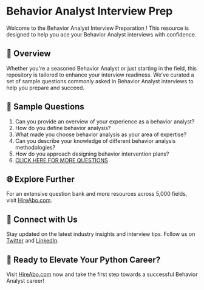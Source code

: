 # Behavior Analyst Interview Prep

Welcome to the Behavior Analyst Interview Preparation ! This resource is designed to help you ace your Behavior Analyst interviews with confidence.

## 🚀 Overview

Whether you're a seasoned Behavior Analyst or just starting in the field, this repository is tailored to enhance your interview readiness. We've curated a set of sample questions commonly asked in Behavior Analyst interviews to help you prepare and succeed.

## 📝 Sample Questions

1. Can you provide an overview of your experience as a behavior analyst?
2. How do you define behavior analysis?
3. What made you choose behavior analysis as your area of expertise?
4. Can you describe your knowledge of different behavior analysis methodologies?
5. How do you approach designing behavior intervention plans?
6. [CLICK HERE FOR MORE QUESTIONS](https://hireabo.com/job/7_0_19/Behavior%20Analyst)

## 🌐 Explore Further

For an extensive question bank and more resources across 5,000 fields, visit [HireAbo.com](https://www.hireabo.com).

## 📱 Connect with Us

Stay updated on the latest industry insights and interview tips. Follow us on [Twitter](https://twitter.com/hireabo) and [LinkedIn](https://www.linkedin.com/in/hire-abo-3609972a8/).

## 🚀 Ready to Elevate Your Python Career?

Visit [HireAbo.com](https://www.hireabo.com) now and take the first step towards a successful Behavior Analyst career!